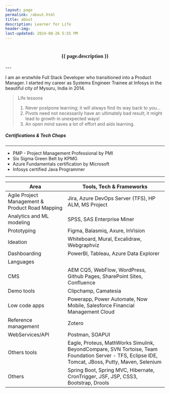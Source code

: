 ```yaml
---
layout: page
permalink: /about.html
title: about
description: Learner for Life
header-img: 
last-updated: 2024-08-26 5:55 PM
---
```

<h1></h1>
<h3 class="mx-auto" style="font-family:Courgette; text-align: center">{{ page.description }}</h3>
---

I am an erstwhile Full Stack Developer who transitioned into a Product Manager. I started my career as Systems Engineer Trainee at Infosys in the beautiful city of Mysuru, India in 2014.

> Life lessons
> 1. Never postpone learning; it will always find its way back to you...
> 2. Pivots need not necessarily have an ultimately bad result; it might lead to growth in unexpected ways!
> 3. An open mind saves a lot of effort and aids learning.

##### Certifications & Tech Chops
---
* PMP - Project Management Professional by PMI
* Six Sigma Green Belt by KPMG
* Azure Fundamentals certification by Microsoft
* Infosys certified Java Programmer

---
| Area | Tools, Tech & Frameworks |
|------|-------------------------|
| Agile Project Management & Product Road Mapping | Jira, Azure DevOps Server (TFS), HP ALM, MS Project|
| Analytics and ML modeling | SPSS, SAS Enterprise Miner|
| Prototyping | Figma, Balasmiq, Axure, InVision |
| Ideation | Whiteboard, Mural, Excalidraw, Webgraphviz |
| Dashboarding | PowerBI, Tableau, Azure Data Explorer |
| Languages |  |
| CMS | AEM CQ5, WebFlow, WordPress, Github Pages, SharePoint Sites, Confluence |
| Demo tools | Clipchamp, Camatesia |
| Low code apps | Powerapp, Power Automate, Now Mobile, Salesforce Financial Management Cloud |
| Reference management | Zotero |
| WebServices/API | Postman, SOAPUI |
| Others tools | Eagle, Proteus, MathWorks Simulink, BeyondCompare, SVN Tortoise, Team Foundation Server - TFS, Eclipse IDE, Tomcat, JBoss, Putty, Maven, Selenium |
| Others | Spring Boot, Spring MVC, Hibernate, CronTrigger, JSF, JSP, CSS3, Bootstrap, Drools |

